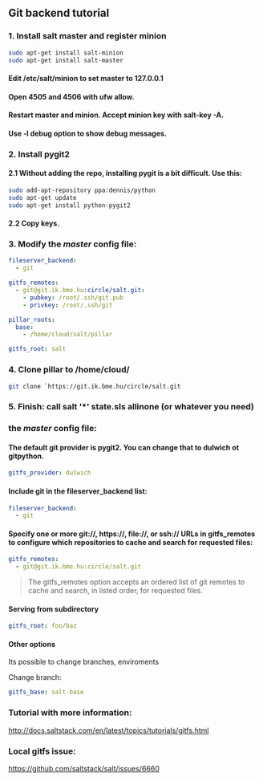 
## Git backend tutorial

### 1. Install salt master and register minion

```bash
sudo apt-get install salt-minion
sudo apt-get install salt-master
```

#### Edit /etc/salt/minion to set master to 127.0.0.1
#### Open 4505 and 4506 with ufw allow.
#### Restart master and minion. Accept minion key with salt-key -A.
#### Use -l debug option to show debug messages.

### 2. Install pygit2

#### 2.1 Without adding the repo, installing pygit is a bit difficult. Use this:

```bash
sudo add-apt-repository ppa:dennis/python
sudo apt-get update
sudo apt-get install python-pygit2
```

#### 2.2 Copy keys.

### 3. Modify the *master* config file:

```yaml
fileserver_backend:
  - git

gitfs_remotes:
  - git@git.ik.bme.hu:circle/salt.git:
    - pubkey: /root/.ssh/git.pub
    - privkey: /root/.ssh/git

pillar_roots:
  base:
    - /home/cloud/salt/pillar

gitfs_root: salt 
```

### 4. Clone pillar to /home/cloud/
```bash
git clone `https://git.ik.bme.hu/circle/salt.git
```

### 5. Finish: call salt '*' state.sls allinone (or whatever you need)

###  the *master* config file:

#### The default git provider is pygit2. You can change that to dulwich ot gitpython.

```yaml
gitfs_provider: dulwich
```

#### Include git in the fileserver_backend list:

```yaml
fileserver_backend:
  - git
```

#### Specify one or more git://, https://, file://, or ssh:// URLs in gitfs_remotes to configure which repositories to cache and search for requested files:

```yaml
gitfs_remotes:
  - git@git.ik.bme.hu:circle/salt.git
```

> The gitfs_remotes option accepts an ordered list of git remotes to cache and search, in listed order, for requested files.

#### Serving from subdirectory

```yaml
gitfs_root: foo/baz
```

#### Other options

Its possible to change branches, enviroments

Change branch:

```yaml
gitfs_base: salt-base
```


### Tutorial with more information:
http://docs.saltstack.com/en/latest/topics/tutorials/gitfs.html

### Local gitfs issue:
https://github.com/saltstack/salt/issues/6660
